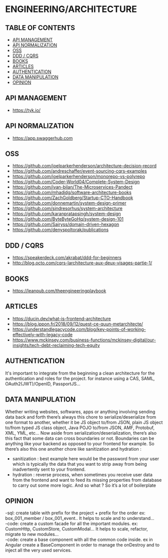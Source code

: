 # ENGINEERING/ARCHITECTURE

## TABLE OF CONTENTS

-   [API MANAGEMENT](#api-management)
-   [API NORMALIZATION](#api-normalization)
-   [OSS](#oss)
-   [DDD / CQRS](#ddd--cqrs)
-   [BOOKS](#books)
-   [ARTICLES](#articles)
-   [AUTHENTICATION](#authentication)
-   [DATA MANIPULATION](#data-manipulation)
-   [OPINION](#opinion)

## API MANAGEMENT

-   <https://tyk.io/>

## API NORMALIZATION

-   <https://app.swaggerhub.com>

## OSS

-   <https://github.com/joelparkerhenderson/architecture-decision-record>
-   <https://github.com/andreschaffer/event-sourcing-cqrs-examples>
-   <https://github.com/joelparkerhenderson/monorepo-vs-polyrepo>
-   <https://github.com/Coder-World04/Complete-System-Design>
-   <https://github.com/ivan-bilan/The-Microservices-Pandect>
-   <https://github.com/mhadidg/software-architecture-books>
-   <https://github.com/ZachGoldberg/Startup-CTO-Handbook>
-   <https://github.com/donnemartin/system-design-primer>
-   <https://github.com/sindresorhus/system-architecture>
-   <https://github.com/karanpratapsingh/system-design>
-   <https://github.com/ByteByteGoHq/system-design-101>
-   <https://github.com/Sairyss/domain-driven-hexagon>
-   <https://github.com/denyspoltorak/publications>

## DDD / CQRS

-   <https://speakerdeck.com/akrabat/ddd-for-beginners>
-   <http://blog.octo.com/cqrs-larchitecture-aux-deux-visages-partie-1/>

## BOOKS

-   <https://leanpub.com/theengineeringplaybook>

## ARTICLES

-   <https://ducin.dev/what-is-frontend-architecture>
-   <https://blog.ippon.fr/2018/09/12/quest-ce-quun-metarchitecte/>
-   <https://understandlegacycode.com/blog/key-points-of-working-effectively-with-legacy-code>
-   <https://www.mckinsey.com/business-functions/mckinsey-digital/our-insights/tech-debt-reclaiming-tech-equity>

## AUTHENTICATION

It's important to integrate from the beginning a clean architecture for the authentication and roles for the project. for instance using a CAS, SAML, OAuth2(JWT)/OpenID, PassportJS...

## DATA MANIPULATION

Whether writing websites, softwares, apps or anything involving sending data back and forth there’s always this chore to serialize/deserialize from one format to another, whether it be JS object to/from JSON, plain JS object to/from typed JS class object, Java POJO to/from JSON,  AMF, Protobuf, XML, YML, etc… Now aside from serialization/deserialization, there’s also this fact that some data can cross boundaries or not. Boundaries can be anything like your backend as opposed to your frontend for example. So there’s also this one another chore like sanitization and hydration :

-   sanitization : best example here would be the password from your user which is typically the data that you want to strip away from being inadvertently sent to your frontend.
-   hydration : reverse process, when sometimes you receive user data from the frontend and want to feed its missing properties from database to carry out some more logic. And so what ? So it’s a lot of boilerplate

## OPINION

\-sql: create table with prefix for the project + prefix for the order ex: box_001_member / box_001_event.. It helps to scale and to understand...  
-code: create a custom facade for all the important modules. ex: CustomHttp, CustomStore, CustomModal... It helps to scale, refactor, migrate to new modules...  
-code: create a base component with all the common code inside. ex in Angular create a BaseComponent in order to manage the onDestroy and to inject all the very used services.
